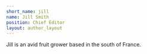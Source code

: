 ```yaml
---
short_name: jill
name: Jill Smith
position: Chief Editor
layout: author_layout
---
```


Jill is an avid fruit grower based in the south of France.